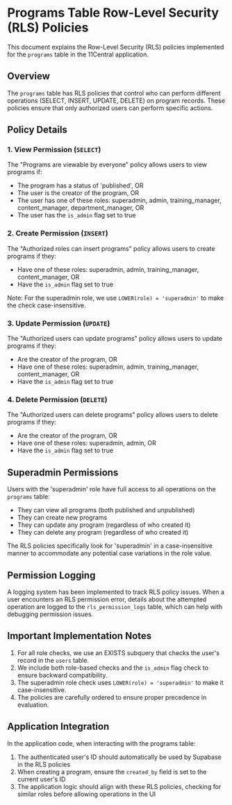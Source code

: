 # Programs Table Row-Level Security (RLS) Policies

This document explains the Row-Level Security (RLS) policies implemented for the `programs` table in the 11Central application.

## Overview

The `programs` table has RLS policies that control who can perform different operations (SELECT, INSERT, UPDATE, DELETE) on program records. These policies ensure that only authorized users can perform specific actions.

## Policy Details

### 1. View Permission (`SELECT`)

The "Programs are viewable by everyone" policy allows users to view programs if:
- The program has a status of 'published', OR
- The user is the creator of the program, OR
- The user has one of these roles: superadmin, admin, training_manager, content_manager, department_manager, OR
- The user has the `is_admin` flag set to true

### 2. Create Permission (`INSERT`)

The "Authorized roles can insert programs" policy allows users to create programs if they:
- Have one of these roles: superadmin, admin, training_manager, content_manager, OR
- Have the `is_admin` flag set to true

Note: For the superadmin role, we use `LOWER(role) = 'superadmin'` to make the check case-insensitive.

### 3. Update Permission (`UPDATE`)

The "Authorized users can update programs" policy allows users to update programs if they:
- Are the creator of the program, OR
- Have one of these roles: superadmin, admin, training_manager, content_manager, OR
- Have the `is_admin` flag set to true

### 4. Delete Permission (`DELETE`)

The "Authorized users can delete programs" policy allows users to delete programs if they:
- Are the creator of the program, OR
- Have one of these roles: superadmin, admin, OR
- Have the `is_admin` flag set to true

## Superadmin Permissions

Users with the 'superadmin' role have full access to all operations on the `programs` table:
- They can view all programs (both published and unpublished)
- They can create new programs
- They can update any program (regardless of who created it)
- They can delete any program (regardless of who created it)

The RLS policies specifically look for 'superadmin' in a case-insensitive manner to accommodate any potential case variations in the role value.

## Permission Logging

A logging system has been implemented to track RLS policy issues. When a user encounters an RLS permission error, details about the attempted operation are logged to the `rls_permission_logs` table, which can help with debugging permission issues.

## Important Implementation Notes

1. For all role checks, we use an EXISTS subquery that checks the user's record in the `users` table.
2. We include both role-based checks and the `is_admin` flag check to ensure backward compatibility.
3. The superadmin role check uses `LOWER(role) = 'superadmin'` to make it case-insensitive.
4. The policies are carefully ordered to ensure proper precedence in evaluation.

## Application Integration

In the application code, when interacting with the programs table:
1. The authenticated user's ID should automatically be used by Supabase in the RLS policies
2. When creating a program, ensure the `created_by` field is set to the current user's ID
3. The application logic should align with these RLS policies, checking for similar roles before allowing operations in the UI 